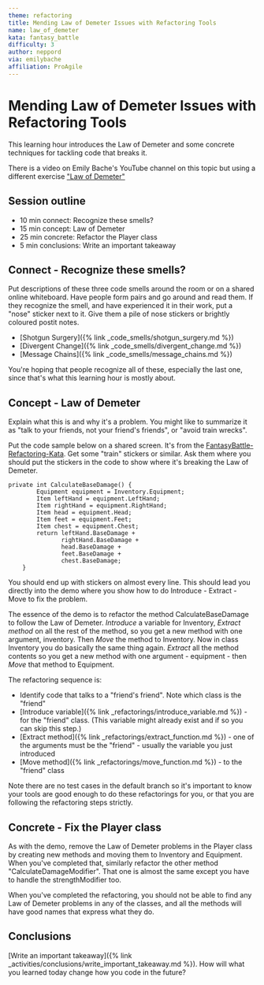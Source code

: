 ```yaml
---
theme: refactoring
title: Mending Law of Demeter Issues with Refactoring Tools
name: law_of_demeter
kata: fantasy_battle
difficulty: 3
author: neppord
via: emilybache
affiliation: ProAgile
---
```


# Mending Law of Demeter Issues with Refactoring Tools

This learning hour introduces the Law of Demeter and some concrete techniques for tackling code that breaks it.

There is a video on Emily Bache's YouTube channel on this topic but using a different exercise ["Law of Demeter"](https://youtu.be/Wa49D-akQb8)

## Session outline

* 10 min connect: Recognize these smells?
* 15 min concept: Law of Demeter
* 25 min concrete: Refactor the Player class
* 5 min conclusions: Write an important takeaway

## Connect - Recognize these smells?

Put descriptions of these three code smells around the room or on a shared online whiteboard. Have people form pairs and go around and read them. If they recognize the smell, and have experienced it in their work, put a "nose" sticker next to it. Give them a pile of nose stickers or brightly coloured postit notes.

* [Shotgun Surgery]({% link _code_smells/shotgun_surgery.md %})
* [Divergent Change]({% link _code_smells/divergent_change.md %})
* [Message Chains]({% link _code_smells/message_chains.md %})

You're hoping that people recognize all of these, especially the last one, since that's what this learning hour is mostly about.

## Concept - Law of Demeter
Explain what this is and why it's a problem. You might like to summarize it as "talk to your friends, not your friend's friends", or "avoid train wrecks". 

Put the code sample below on a shared screen. It's from the [FantasyBattle-Refactoring-Kata](https://github.com/Neppord/FantasyBattle-Refactoring-Kata).  Get some "train" stickers or similar. Ask them where you should put the stickers in the code to show where it's breaking the Law of Demeter.

    private int CalculateBaseDamage() {
            Equipment equipment = Inventory.Equipment;
            Item leftHand = equipment.LeftHand;
            Item rightHand = equipment.RightHand;
            Item head = equipment.Head;
            Item feet = equipment.Feet;
            Item chest = equipment.Chest;
            return leftHand.BaseDamage +
                   rightHand.BaseDamage +
                   head.BaseDamage +
                   feet.BaseDamage +
                   chest.BaseDamage;
        }

You should end up with stickers on almost every line. This should lead you directly into the demo where you show how to do Introduce - Extract - Move to fix the problem.

The essence of the demo is to refactor the method CalculateBaseDamage to follow the Law of Demeter. _Introduce_ a variable for Inventory, _Extract method_ on all the rest of the method, so you get a new method with one argument, inventory. Then _Move_ the method to Inventory. Now in class Inventory you do basically the same thing again. _Extract_ all the method contents so you get a new method with one argument - equipment - then _Move_ that method to Equipment.

The refactoring sequence is:
* Identify code that talks to a "friend's friend". Note which class is the "friend"
* [Introduce variable]({% link _refactorings/introduce_variable.md %}) - for the "friend" class. (This variable might already exist and if so you can skip this step.)
* [Extract method]({% link _refactorings/extract_function.md %}) - one of the arguments must be the "friend" - usually the variable you just introduced
* [Move method]({% link _refactorings/move_function.md %}) - to the "friend" class

Note there are no test cases in the default branch so it's important to know your tools are good enough to do these refactorings for you, or that you are following the refactoring steps strictly.

## Concrete - Fix the Player class
As with the demo, remove the Law of Demeter problems in the Player class by creating new methods and moving them to Inventory and Equipment. When you've completed that, similarly refactor the other method "CalculateDamageModifier". That one is almost the same except you have to handle the strengthModifier too.

When you've completed the refactoring, you should not be able to find any Law of Demeter problems in any of the classes, and all the methods will have good names that express what they do.

## Conclusions
[Write an important takeaway]({% link _activities/conclusions/write_important_takeaway.md %}). How will what you learned today change how you code in the future?

